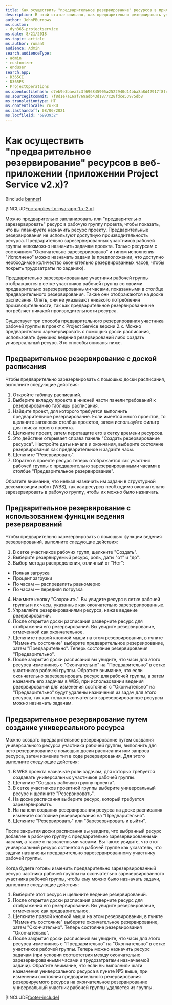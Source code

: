 ```yaml
---
title: Как осуществить "предварительное резервирование" ресурсов в приложении версии 2.x?
description: В этой статье описано, как предварительно резервировать участников рабочей группы проектов с помощью Project Service.
author: JohnPBurrows
ms.custom:
- dyn365-projectservice
ms.date: 8/21/2018
ms.topic: article
ms.author: rumant
audience: Admin
search.audienceType:
- admin
- customizer
- enduser
search.app:
- D365CE
- D365PS
- ProjectOperations
ms.openlocfilehash: d7eb9e3baea3c3f696845905a2522940d14bba8a8d42917f8fe1b90c7c443747
ms.sourcegitcommit: 7f8d1e7a16af769adb43d1877c28fdce53975db8
ms.translationtype: HT
ms.contentlocale: ru-RU
ms.lasthandoff: 08/06/2021
ms.locfileid: "6993932"
---
```

# <a name="how-do-i-soft-book-resources-in-the-web-app-project-service-app-v2x"></a>Как осуществить "предварительное резервирование" ресурсов в веб-приложении (приложении Project Service v2.x)?

[!include [banner](../includes/psa-now-project-operations.md)]

[!INCLUDE[cc-applies-to-psa-app-1.x-2.x](../includes/cc-applies-to-psa-app-1x-2x.md)]

Можно предварительно запланировать или "предварительно зарезервировать" ресурс в рабочую группу проекта, чтобы показать, что вы планируете назначить ресурс проекту. Предварительные резервирования не используют доступную производительность ресурса. Предварительно зарезервированных участников рабочей группы невозможно назначить задачам проекта. Только ресурсам с состоянием "Окончательно зарезервировано" и типом исполнения "Исполнено" можно назначать задачи (в предположении, что доступно необходимое количество окончательно резервированных часов, чтобы покрыть трудозатраты по заданию).

Предварительно зарезервированные участники рабочей группы отображаются в сетке участников рабочей группы со своими предварительно зарезервированными часами, показанными в столбце предварительного резервирования. Также они отображаются на доске расписания. Опять, они не указывают никакого потребления производительности, так как предварительное резервирование не потребляет никакой производительности ресурса.

Существует три способа предварительного резервирования участника рабочей группы в проект с Project Service версии 2.x. Можно предварительно зарезервировать с помощью доски расписания, использовать функцию ведения резервирований либо создать универсальный ресурс. Это способы описаны ниже.

## <a name="soft-book-with-the-schedule-board"></a>Предварительное резервирование с доской расписания

Чтобы предварительно зарезервировать с помощью доски расписания, выполните следующие действия: 
1. Откройте таблицу расписаний.
2. Выберите вкладку проекта в нижней части панели требований к резервированию таблицы расписания.
3. Найдите проект, для которого требуется выполнить предварительное резервирование. Если имеется много проектов, то щелкните заголовок столбца проектов, затем используйте фильтр для поиска своего проекта.
4. Щелкните проект, затем перетащите его в сетку времени ресурсов.
5. Это действие открывает справа панель "Создать резервирование ресурса". Настройте даты начала и окончания, выберите состояние резервирования как предварительное и задайте часы. 
6. Щелкните "Резервировать".
7. Обратно в проекте ресурс теперь отображается как участник рабочей группы с предварительно зарезервированными часами в столбце "Предварительное резервирование".

Обратите внимание, что нельзя назначить им задачи в структурной декомпозиции работ (WBS), так как ресурсы необходимо окончательно зарезервировать в рабочую группу, чтобы их можно было назначать.

## <a name="soft-book-using-the-maintain-bookings-feature"></a>Предварительное резервирование с использованием функции ведения резервирований

Чтобы предварительно зарезервировать с помощью функции ведения резервирований, выполните следующие действия:
1. В сетке участников рабочих групп, щелкните "Создать".
2. Выберите резервируемый ресурс, роль, даты "от" и "до".
3. Выбор метода распределения, отличный от "Нет":
- Полная загрузка
- Процент загрузки
- По часам — распределить равномерно
- По часам — передняя погрузка
4. Нажмите кнопку "Сохранить". Вы увидите ресурс в сетке рабочей группы и их часы, указанные как окончательно зарезервированные.
5. Управляйте резервированиями ресурса, нажав ведение резервирований.
6. После открытия доски расписания разверните ресурс для отображения его резервирований. Вы увидите резервирование, отмеченной как окончательное.
7. Щелкните правой кнопкой мыши на этом резервировании, в пункте "Изменить состояние" выберите предварительное резервирование, затем "Предварительно". Теперь состояние резервирования "Предварительно".
8. После закрытия доски расписания вы увидите, что часы для этого ресурса изменились с "Окончательно" на "Предварительно" в сетке участников рабочей группы.
Обратите внимание, что если окончательно зарезервировать ресурс для рабочей группы, а затем назначить его задачам в WBS, при использовании ведения резервирований для изменения состояния с "Окончательно" на "Предварительно" будут удалены назначения из задач для этого ресурса, так как только окончательно зарезервированные ресурсы можно назначать задачам.

## <a name="soft-book-by-creating-a-generic-resource"></a>Предварительное резервирование путем создание универсального ресурса

Можно создать предварительное резервирование путем создания универсального ресурса участника рабочей группы, выполнить для него резервирование с помощью доски расписания или запроса ресурса, затем изменив тип в ходе резервирования.
Для этого выполните следующие действия:

1. В WBS проекта назначьте роли задачам, для которых требуется создавать универсальных участников рабочей группы.
2. Щелкните "Создать рабочую группу проекта".
3. В сетке участников проектной группы выберите универсальный ресурс и щелкните "Резервировать".
4. На доске расписания выберите ресурс, который требуется зарезервировать.
5. На панели создания резервирования ресурса на доске расписания измените состояние резервирования на "Предварительно".
6. Щелкните "Резервировать" или "Зарезервировать и выйти".

После закрытия доски расписания вы увидите, что выбранный ресурс добавлен в рабочую группу с предварительно зарезервированными часами, а также с назначенными часами. Вы также увидите, что этот универсальный ресурс останется в рабочей группе как указатель, что задачи назначены предварительно зарезервированному участнику рабочей группы.

Когда будете готовы изменить предварительно зарезервированный ресурс частника рабочей группы на окончательно зарезервированного участника рабочей группы, чтобы ему можно было назначать задачи, выполните следующие действия:

1. Выберите этот ресурс и щелкните ведение резервирований.
2. После открытия доски расписания разверните ресурс для отображения его резервирований. Вы увидите резервирование, отмеченное как предварительное.
3. Щелкните правой кнопкой мыши на этом резервировании, в пункте "Изменить состояние" выберите окончательное резервирование, затем "Окончательно". Теперь состояние резервирования "Окончательно".
4. После закрытия доски расписания вы увидите, что часы для этого ресурса изменились с "Предварительно" на "Окончательно" в сетке участников рабочей группы. Теперь можно назначить ресурс задачам (при условии соответствия между окончательно зарезервированными часами и трудозатратами назначаемой задачи). Обратите внимание, что если вы выполнили шаги назначения универсального ресурса в пункте №3 выше, при изменении состояния предварительного резервирования резервируемого ресурса на окончательное резервирование универсальный участник рабочей группы удаляется из группы.


[!INCLUDE[footer-include](../includes/footer-banner.md)]